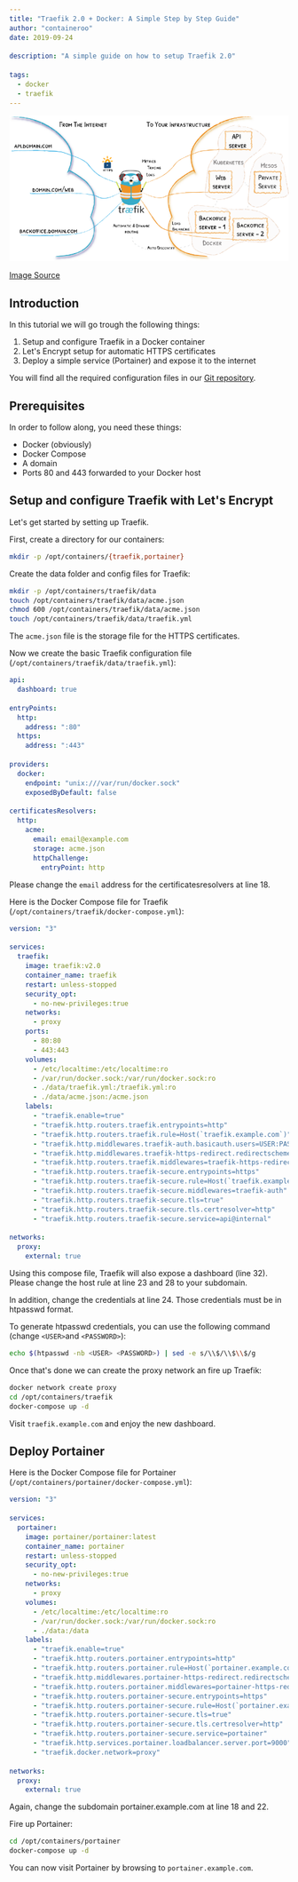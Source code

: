 ```yaml
---
title: "Traefik 2.0 + Docker: A Simple Step by Step Guide"
author: "containeroo"
date: 2019-09-24

description: "A simple guide on how to setup Traefik 2.0"

tags:
  - docker
  - traefik
---
```


<img alt="Header image" src="featured-image.png" />

[Image Source](https://docs.traefik.io/assets/img/traefik-architecture.png)

## Introduction

In this tutorial we will go trough the following things:

1. Setup and configure Traefik in a Docker container
2. Let's Encrypt setup for automatic HTTPS certificates
3. Deploy a simple service (Portainer) and expose it to the internet

You will find all the required configuration files in our [Git repository](https://github.com/containeroo/traefik-simple).

## Prerequisites

In order to follow along, you need these things:

- Docker (obviously)
- Docker Compose
- A domain
- Ports 80 and 443 forwarded to your Docker host

## Setup and configure Traefik with Let's Encrypt

Let's get started by setting up Traefik.

First, create a directory for our containers:

```bash
mkdir -p /opt/containers/{traefik,portainer}
```

Create the data folder and config files for Traefik:

```bash
mkdir -p /opt/containers/traefik/data
touch /opt/containers/traefik/data/acme.json
chmod 600 /opt/containers/traefik/data/acme.json
touch /opt/containers/traefik/data/traefik.yml
```

The `acme.json` file is the storage file for the HTTPS certificates.

Now we create the basic Traefik configuration file (`/opt/containers/traefik/data/traefik.yml`):

```yaml
api:
  dashboard: true

entryPoints:
  http:
    address: ":80"
  https:
    address: ":443"

providers:
  docker:
    endpoint: "unix:///var/run/docker.sock"
    exposedByDefault: false

certificatesResolvers:
  http:
    acme:
      email: email@example.com
      storage: acme.json
      httpChallenge:
        entryPoint: http
```

Please change the `email` address for the certificatesresolvers at line 18.

Here is the Docker Compose file for Traefik (`/opt/containers/traefik/docker-compose.yml`):

```yaml
version: "3"

services:
  traefik:
    image: traefik:v2.0
    container_name: traefik
    restart: unless-stopped
    security_opt:
      - no-new-privileges:true
    networks:
      - proxy
    ports:
      - 80:80
      - 443:443
    volumes:
      - /etc/localtime:/etc/localtime:ro
      - /var/run/docker.sock:/var/run/docker.sock:ro
      - ./data/traefik.yml:/traefik.yml:ro
      - ./data/acme.json:/acme.json
    labels:
      - "traefik.enable=true"
      - "traefik.http.routers.traefik.entrypoints=http"
      - "traefik.http.routers.traefik.rule=Host(`traefik.example.com`)"
      - "traefik.http.middlewares.traefik-auth.basicauth.users=USER:PASSWORD"
      - "traefik.http.middlewares.traefik-https-redirect.redirectscheme.scheme=https"
      - "traefik.http.routers.traefik.middlewares=traefik-https-redirect"
      - "traefik.http.routers.traefik-secure.entrypoints=https"
      - "traefik.http.routers.traefik-secure.rule=Host(`traefik.example.com`)"
      - "traefik.http.routers.traefik-secure.middlewares=traefik-auth"
      - "traefik.http.routers.traefik-secure.tls=true"
      - "traefik.http.routers.traefik-secure.tls.certresolver=http"
      - "traefik.http.routers.traefik-secure.service=api@internal"

networks:
  proxy:
    external: true
```

Using this compose file, Traefik will also expose a dashboard (line 32). Please change the host rule at line 23 and 28 to your subdomain.

In addition, change the credentials at line 24. Those credentials must be in htpasswd format.

To generate htpasswd credentials, you can use the following command (change `<USER>`and `<PASSWORD>`):

```bash
echo $(htpasswd -nb <USER> <PASSWORD>) | sed -e s/\\$/\\$\\$/g
```

Once that's done we can create the proxy network an fire up Traefik:

```bash
docker network create proxy
cd /opt/containers/traefik
docker-compose up -d
```

Visit `traefik.example.com` and enjoy the new dashboard.

## Deploy Portainer

Here is the Docker Compose file for Portainer (`/opt/containers/portainer/docker-compose.yml`):

```yaml
version: "3"

services:
  portainer:
    image: portainer/portainer:latest
    container_name: portainer
    restart: unless-stopped
    security_opt:
      - no-new-privileges:true
    networks:
      - proxy
    volumes:
      - /etc/localtime:/etc/localtime:ro
      - /var/run/docker.sock:/var/run/docker.sock:ro
      - ./data:/data
    labels:
      - "traefik.enable=true"
      - "traefik.http.routers.portainer.entrypoints=http"
      - "traefik.http.routers.portainer.rule=Host(`portainer.example.com`)"
      - "traefik.http.middlewares.portainer-https-redirect.redirectscheme.scheme=https"
      - "traefik.http.routers.portainer.middlewares=portainer-https-redirect"
      - "traefik.http.routers.portainer-secure.entrypoints=https"
      - "traefik.http.routers.portainer-secure.rule=Host(`portainer.example.com`)"
      - "traefik.http.routers.portainer-secure.tls=true"
      - "traefik.http.routers.portainer-secure.tls.certresolver=http"
      - "traefik.http.routers.portainer-secure.service=portainer"
      - "traefik.http.services.portainer.loadbalancer.server.port=9000"
      - "traefik.docker.network=proxy"

networks:
  proxy:
    external: true
```

Again, change the subdomain portainer.example.com at line 18 and 22.

Fire up Portainer:

```bash
cd /opt/containers/portainer
docker-compose up -d
```

You can now visit Portainer by browsing to `portainer.example.com`.
